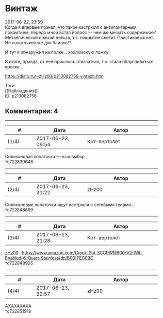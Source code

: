 Винтаж
======

  
2017-06-22, 23:59  
 Когда я впервые познал, что такое кастрюля с антипригарным покрытием, передо мной встал вопрос -- чем же мешать содержимое? Металлической ложкой нельзя, т.к. покрытие слетит. Пластиковых нет. Не лопаточкой же для блинов?!   
   
 И тут я обнаружил на полке... хохломскую ложку!   
   
 В итоге, правда, от неё пришлось отказаться, т.к. стала облупливаться краска...   
  
<https://diary.ru/~zHz00/p213082758_vintazh.htm>  
  
Теги:  
[[Наблюдения]]  
ID: p213082758  


Комментарии: 4
--------------

  


---



|         #         |              Дата              |                     Автор                     |           ID           |
| --- | --- | --- | --- |
| (1/4) | 2017-06-23, 09:54 | Кот-вертолет | c722830648 |

  
 Силиконовая лопаточка — наш выбор   
 ^c722830648

---



|         #         |              Дата              |                     Автор                     |           ID           |
| --- | --- | --- | --- |
| (2/4) | 2017-06-23, 21:22 | zHz00 | c722848699 |

  
 Силиконовые лопаточки ищут кастрюли с сетевыми генами...   
 ^c722848699

---



|         #         |              Дата              |                     Автор                     |           ID           |
| --- | --- | --- | --- |
| (3/4) | 2017-06-23, 21:28 | Кот-вертолет | c722848926 |

  
  [zHz00](https://zHz00.diary.ru "Untitled")  , <https://www.amazon.com/Crock-Pot-SCCPWM600-V2-Wifi-Enabled-6-Quart-Stainless/dp/B00IPEO02C>   
 ^c722848926

---



|         #         |              Дата              |                     Автор                     |           ID           |
| --- | --- | --- | --- |
| (4/4) | 2017-06-23, 22:57 | zHz00 | c722851918 |

  
 АХАХАХАХА   
 ^c722851918